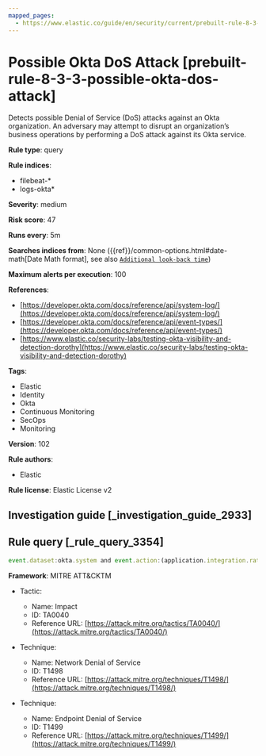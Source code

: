 ```yaml
---
mapped_pages:
  - https://www.elastic.co/guide/en/security/current/prebuilt-rule-8-3-3-possible-okta-dos-attack.html
---
```


# Possible Okta DoS Attack [prebuilt-rule-8-3-3-possible-okta-dos-attack]

Detects possible Denial of Service (DoS) attacks against an Okta organization. An adversary may attempt to disrupt an organization’s business operations by performing a DoS attack against its Okta service.

**Rule type**: query

**Rule indices**:

* filebeat-*
* logs-okta*

**Severity**: medium

**Risk score**: 47

**Runs every**: 5m

**Searches indices from**: None ({{ref}}/common-options.html#date-math[Date Math format], see also [`Additional look-back time`](docs-content://solutions/security/detect-and-alert/create-detection-rule.md#rule-schedule))

**Maximum alerts per execution**: 100

**References**:

* [https://developer.okta.com/docs/reference/api/system-log/](https://developer.okta.com/docs/reference/api/system-log/)
* [https://developer.okta.com/docs/reference/api/event-types/](https://developer.okta.com/docs/reference/api/event-types/)
* [https://www.elastic.co/security-labs/testing-okta-visibility-and-detection-dorothy](https://www.elastic.co/security-labs/testing-okta-visibility-and-detection-dorothy)

**Tags**:

* Elastic
* Identity
* Okta
* Continuous Monitoring
* SecOps
* Monitoring

**Version**: 102

**Rule authors**:

* Elastic

**Rule license**: Elastic License v2

## Investigation guide [_investigation_guide_2933]



## Rule query [_rule_query_3354]

```js
event.dataset:okta.system and event.action:(application.integration.rate_limit_exceeded or system.org.rate_limit.warning or system.org.rate_limit.violation or core.concurrency.org.limit.violation)
```

**Framework**: MITRE ATT&CKTM

* Tactic:

    * Name: Impact
    * ID: TA0040
    * Reference URL: [https://attack.mitre.org/tactics/TA0040/](https://attack.mitre.org/tactics/TA0040/)

* Technique:

    * Name: Network Denial of Service
    * ID: T1498
    * Reference URL: [https://attack.mitre.org/techniques/T1498/](https://attack.mitre.org/techniques/T1498/)

* Technique:

    * Name: Endpoint Denial of Service
    * ID: T1499
    * Reference URL: [https://attack.mitre.org/techniques/T1499/](https://attack.mitre.org/techniques/T1499/)




